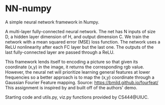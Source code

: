 # NN-numpy
A simple neural network framework in Numpy.

A multi-layer fully-connected neural network. The net has N inputs of size D, a hidden layer dimension of H, and output dimension C.  We train the network with a mean squared error (MSE) loss function. The network uses a ReLU nonlinearity after each FC layer but the last one. The outputs of the last fully-connected layer are passed through a ReLU. 

This framework lends itself to encoding a picture so that given its coordinate (x,y) in the image, it returns the corresponding rgb value. However, the neural net will prioritize learning general features at lower frequencies so a better approach is to map the (x,y) coordinate through a Gaussian Fourier Feature mapping. Source: https://bmild.github.io/fourfeat/ 
This assignment is inspired by and built off of the authors' demo. 

Starting code and utils.py, viz.py functions provided by CS444@UIUC.